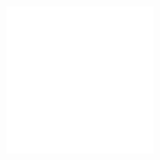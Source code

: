 <p align="center">
  <a href="https://sannremy.com">
    <img width="300" src="https://raw.githubusercontent.com/sannremy/sannremy/master/content.svg">
  </a>
</p>
